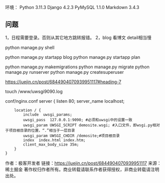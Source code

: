 环境：
Python 3.11.3
Django         4.2.3
PyMySQL        1.1.0
Markdown       3.4.3






## 问题
1，日程需要登录。否则从其它地方跳转报错。
2，blog 看博文 detail相当慢

python manage.py shell

python manage.py startapp blog
python manage.py startapp plan

python manage.py makemigrations
python manage.py migrate
python manage.py runserver
python manage.py createsuperuser



https://juejin.cn/post/6844904070939951117#heading-7 	


touch /www/uwsgi9090.log

conf/nginx.conf
server {
        listen       80;
        server_name  localhost;
        
        location / {            
            include  uwsgi_params;
            uwsgi_pass  127.0.0.1:9090; #必须和uwsgi中的设置一致
            uwsgi_param UWSGI_SCRIPT demosite.wsgi; #入口文件，即wsgi.py相对于项目根目录的位置，“.”相当于一层目录
            uwsgi_param UWSGI_CHDIR /demosite;#项目根目录
            index  index.html index.htm;
            client_max_body_size 35m;
        }
    }

作者：极客开发者
链接：https://juejin.cn/post/6844904070939951117
来源：稀土掘金
著作权归作者所有。商业转载请联系作者获得授权，非商业转载请注明出处。